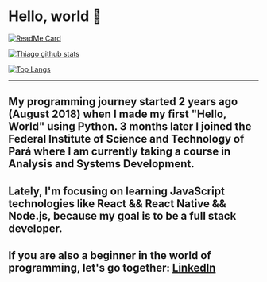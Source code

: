 # Hello, world 👋

<!--
**pgThiago/pgThiago** is a ✨ _special_ ✨ repository because its `README.md` (this file) appears on your GitHub profile.

Here are some ideas to get you started:

- 🔭 I’m currently working on ...
- 🌱 I’m currently learning ...
- 👯 I’m looking to collaborate on ...
- 🤔 I’m looking for help with ...
- 💬 Ask me about ...
- 📫 How to reach me: ...
- 😄 Pronouns: ...
- ⚡ Fun fact: ...
-->
[![ReadMe Card](https://github-readme-stats.vercel.app/api/pin/?username=pgthiago&repo=pgThiago&layout=compact&theme=synthwave)](https://github.com/pgthiago)

[![Thiago github stats](https://github-readme-stats.vercel.app/api?username=pgthiago&theme=synthwave&include_all_commits=true)](https://github.com/pgthiago)

[![Top Langs](https://github-readme-stats.vercel.app/api/top-langs/?username=pgthiago&layout=compact&theme=synthwave)](https://github.com/pgthiago)

---     
My programming journey started 2 years ago (August 2018)
when I made my first "Hello, World" using Python.
3 months later I joined the Federal Institute of Science and Technology of Pará
where I am currently taking a course in Analysis and Systems Development.
---
Lately, I'm focusing on learning JavaScript technologies like
React && React Native && Node.js, because my goal is to be a
full stack developer.
---
If you are also a beginner in the world of programming, let's go together:
[LinkedIn](https://www.linkedin.com/in/thiago-silva-bb2b67185/)
---
